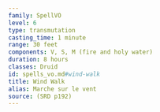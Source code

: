```yaml
---
family: SpellVO
level: 6
type: transmutation
casting_time: 1 minute
range: 30 feet
components: V, S, M (fire and holy water)
duration: 8 hours
classes: Druid
id: spells_vo.md#wind-walk
title: Wind Walk
alias: Marche sur le vent
source: (SRD p192)
---
```


